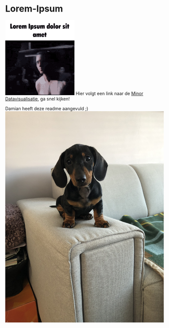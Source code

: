 # Lorem-Ipsum
![Lorem Ipsum gif](lorem-ipsum-dolor-sit-amet-rap.gif)
Hier volgt een link naar de [Minor Datavisualisatie](https://cmd-viscom.gitbook.io/3-3-dataviz), ga snel kijken!

Damian heeft deze readme aangevuld ;)
![image van goober](IMG_0903.JPG)
